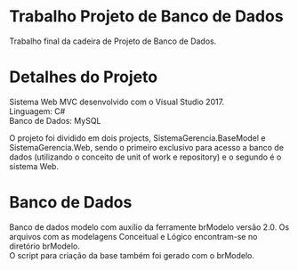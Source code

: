 # Trabalho Projeto de Banco de Dados
Trabalho final da cadeira de Projeto de Banco de Dados. 

# Detalhes do Projeto
Sistema Web MVC desenvolvido com o Visual Studio 2017.  
Linguagem: C#  
Banco de Dados: MySQL  

O projeto foi dividido em dois projects, SistemaGerencia.BaseModel e SistemaGerencia.Web, sendo o primeiro exclusivo para acesso a banco de dados (utilizando o conceito de unit of work e repository) e o segundo é o sistema Web.


# Banco de Dados
Banco de dados modelo com auxílio da ferramente brModelo versão 2.0. Os arquivos com as modelagens Conceitual e Lógico encontram-se no diretório brModelo.  
O script para criação da base também foi gerado com o brModelo.  
